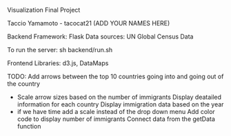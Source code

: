 Visualization Final Project

Taccio Yamamoto - tacocat21
(ADD YOUR NAMES HERE)

Backend
Framework: Flask
Data sources:
UN Global Census Data

To run the server:
sh backend/run.sh

Frontend
Libraries: d3.js, DataMaps

TODO:
Add arrows between the top 10 countries going into and going out of the country
- Scale arrow sizes based on the number of immigrants
Display deatailed information for each country
Display immigration data based on the year
- if we have time add a scale instead of the drop down menu 
Add color code to display number of immigrants
Connect data from the getData function

